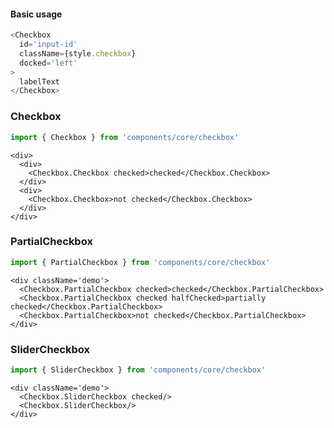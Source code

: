 #### Basic usage

```javascript
<Checkbox
  id='input-id'
  className={style.checkbox}
  docked='left'
>
  labelText
</Checkbox>
```

### Checkbox

```javascript
import { Checkbox } from 'components/core/checkbox'
```

```
<div>
  <div>
    <Checkbox.Checkbox checked>checked</Checkbox.Checkbox>
  </div>
  <div>
    <Checkbox.Checkbox>not checked</Checkbox.Checkbox>
  </div>
</div>
```

### PartialCheckbox

```javascript
import { PartialCheckbox } from 'components/core/checkbox'
```

```
<div className='demo'>
  <Checkbox.PartialCheckbox checked>checked</Checkbox.PartialCheckbox>
  <Checkbox.PartialCheckbox checked halfChecked>partially checked</Checkbox.PartialCheckbox>
  <Checkbox.PartialCheckbox>not checked</Checkbox.PartialCheckbox>
</div>
```


### SliderCheckbox

```javascript
import { SliderCheckbox } from 'components/core/checkbox'
```

```
<div className='demo'>
  <Checkbox.SliderCheckbox checked/>
  <Checkbox.SliderCheckbox/>
</div>
```
